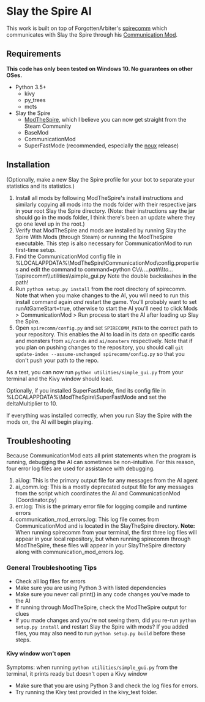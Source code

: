 # Slay the Spire AI
This work is built on top of ForgottenArbiter's [spirecomm](https://github.com/ForgottenArbiter/spirecomm) which communicates with Slay the Spire through his [Communication Mod](https://github.com/ForgottenArbiter/CommunicationMod).

## Requirements
**This code has only been tested on Windows 10. No guarantees on other OSes.**

* Python 3.5+
    * kivy
    * py_trees
    * mcts
* Slay the Spire
    * [ModTheSpire](https://github.com/kiooeht/ModTheSpire), which I believe you can now get straight from the Steam Community
    * BaseMod
    * CommunicationMod
    * SuperFastMode (recommended, especially the [noux](https://github.com/Skrelpoid/SuperFastMode/releases/tag/noux999.0.0) release)

## Installation

(Optionally, make a new Slay the Spire profile for your bot to separate your statistics and its statistics.)

1. Install all mods by following ModTheSpire's install instructions and similarly copying all mods into the mods folder with their respective jars in your root Slay the Spire directory. (Note: their instructions say the jar should go in the mods folder, I think there's been an update where they go one level up in the root.)
2. Verify that ModTheSpire and mods are installed by running Slay the Spire With Mods (through Steam) or running the ModTheSpire executable. This step is also necessary for CommunicationMod to run first-time setup.
3. Find the CommunicationMod config file in %LOCALAPPDATA%\ModTheSpire\CommunicationMod\config.properties and edit the command to command=python C\\:\\\\ _...path\\\\to..._ \\\\spirecomm\\\\utilities\\\\simple_gui.py Note the double backslashes in the path!
4. Run `python setup.py install` from the root directory of spirecomm. Note that when you make changes to the AI, you will need to run this install command again *and* restart the game. You'll probably want to set runAtGameStart=true, otherwise to start the AI you'll need to click Mods > CommunicationMod > Run process to start the AI after loading up Slay the Spire.
5. Open `spirecomm/config.py` and set `SPIRECOMM_PATH` to the correct path to your repository. This enables the AI to load in its data on specific cards and monsters from `ai/cards` and `ai/monsters` respectively. Note that if you plan on pushing changes to the repository, you should call `git update-index --assume-unchanged spirecomm/config.py` so that you don't push your path to the repo.

As a test, you can now run `python utilities/simple_gui.py` from your terminal and the Kivy window should load.

Optionally, if you installed SuperFastMode, find its config file in %LOCALAPPDATA%\ModTheSpire\SuperFastMode and set the  deltaMultiplier to 10.

If everything was installed correctly, when you run Slay the Spire with the mods on, the AI will begin playing.


## Troubleshooting
Because CommunicationMod eats all print statements when the program is running, debugging the AI can sometimes be non-intuitive. For this reason, four error log files are used for assistance with debugging.
1. ai.log: This is the primary output file for any messages from the AI agent
2. ai_comm.log: This is a mostly deprecated output file for any messages from the script which coordinates the AI and CommunicationMod (Coordinator.py)
3. err.log: This is the primary error file for logging compile and runtime errors
4. communication_mod_errors.log: This log file comes from CommunicationMod and is located in the SlayTheSpire directory.
**Note:** When running spirecomm from your terminal, the first three log files will appear in your local repository, but when running spirecomm through ModTheSpire, these files will appear in your SlayTheSpire directory along with communication_mod_errors.log.

### General Troubleshooting Tips
- Check all log files for errors
- Make sure you are using Python 3 with listed dependencies
- Make sure you never call print() in any code changes you've made to the AI
- If running through ModTheSpire, check the ModTheSpire output for clues
- If you made changes and you're not seeing them, did you re-run `python setup.py install` and restart Slay the Spire with mods? If you added files, you may also need to run `python setup.py build` before these steps.

#### Kivy window won't open
Symptoms: when running `python utilities/simple_gui.py` from the terminal, it prints ready but doesn't open a Kivy window

- Make sure that you are using Python 3 and check the log files for errors.
- Try running the Kivy test provided in the kivy_test folder.

